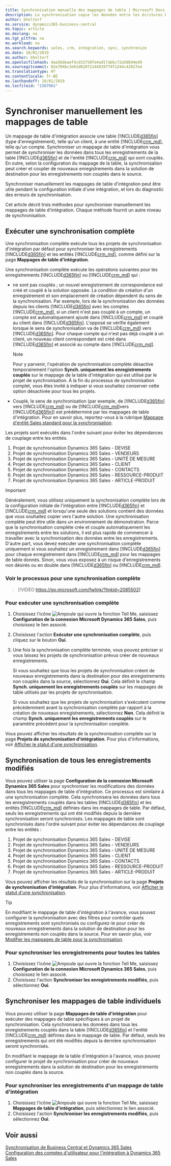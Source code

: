 ```yaml
---
title: Synchronisation manuelle des mappages de table | Microsoft Docs
description: La synchronisation copie les données entre les écritures Dynamics 365 Sales et Business Central pour conserver les deux systèmes à jour.
author: bholtorf
ms.service: dynamics365-business-central
ms.topic: article
ms.devlang: na
ms.tgt_pltfrm: na
ms.workload: na
ms.search.keywords: sales, crm, integration, sync, synchronize
ms.date: 10/01/2019
ms.author: bholtorf
ms.openlocfilehash: 4aa56deaef4cd32f58fe4ad17abbc72a58b94ed9
ms.sourcegitcommit: 02e704bc3e01d62072144919774f1244c42827e4
ms.translationtype: HT
ms.contentlocale: fr-BE
ms.lasthandoff: 10/01/2019
ms.locfileid: "2307961"
---
```

# <a name="manually-synchronize-table-mappings"></a>Synchroniser manuellement les mappages de table
Un mappage de table d'intégration associe une table [!INCLUDE[d365fin](includes/d365fin_md.md)] (type d'enregistrement), telle qu'un client, à une entité [!INCLUDE[crm_md](includes/crm_md.md)], telle qu'un compte. Synchroniser un mappage de table d'intégration vous permet de synchroniser les données dans tous les enregistrements de la table [!INCLUDE[d365fin](includes/d365fin_md.md)] et de l'entité [!INCLUDE[crm_md](includes/crm_md.md)] qui sont couplés. En outre, selon la configuration du mappage de la table, la synchronisation peut créer et coupler de nouveaux enregistrements dans la solution de destination pour les enregistrements non couplés dans le source.  

Synchroniser manuellement les mappages de table d'intégration peut être utile pendant la configuration initiale d'une intégration, et lors du diagnostic des erreurs de synchronisation.  

Cet article décrit trois méthodes pour synchroniser manuellement les mappages de table d'intégration. Chaque méthode fournit un autre niveau de synchronisation.

## <a name="run-a-full-synchronization"></a>Exécuter une synchronisation complète
Une synchronisation complète exécute tous les projets de synchronisation d'intégration par défaut pour synchroniser les enregistrements [!INCLUDE[d365fin](includes/d365fin_md.md)] et les entités [!INCLUDE[crm_md](includes/crm_md.md)], comme défini sur la page **Mappages de table d'intégration**. 

Une synchronisation complète exécute les opérations suivantes pour les enregistrements [!INCLUDE[d365fin](includes/d365fin_md.md)] ou [!INCLUDE[crm_md](includes/crm_md.md)] qui :

* ne sont pas couplés ; un nouvel enregistrement de correspondance est créé et couplé à la solution opposée.
La condition de création d'un enregistrement et son emplacement de création dépendent du sens de la synchronisation. Par exemple, lors de la synchronisation des données depuis les clients [!INCLUDE[d365fin](includes/d365fin_md.md)] avec les comptes [!INCLUDE[crm_md](includes/crm_md.md)], si un client n'est pas couplé à un compte, un compte est automatiquement ajouté dans [!INCLUDE[crm_md](includes/crm_md.md)] et couplé au client dans [!INCLUDE[d365fin](includes/d365fin_md.md)]. L'opposé se vérifie également lorsque le sens de synchronisation va de [!INCLUDE[crm_md](includes/crm_md.md)] vers [!INCLUDE[d365fin](includes/d365fin_md.md)]. Pour chaque compte qui n'est pas déjà couplé à un client, un nouveau client correspondant est créé dans [!INCLUDE[d365fin](includes/d365fin_md.md)] et associé au compte dans [!INCLUDE[crm_md](includes/crm_md.md)].  

     > [!NOTE]  
     >  Pour y parvenir, l'opération de synchronisation complète désactive temporairement l'option **Synch. uniquement les enregistrements couplés** sur le mappage de la table d'intégration qui est utilisé par le projet de synchronisation. À la fin du processus de synchronisation complet, vous êtes invité à indiquer si vous souhaitez conserver cette option désactivée pour tous les projets.  

* Couplé, le sens de synchronisation (par exemple, de [!INCLUDE[d365fin](includes/d365fin_md.md)] vers [!INCLUDE[crm_md](includes/crm_md.md)] ou de [!INCLUDE[crm_md](includes/crm_md.md)]vers [!INCLUDE[d365fin](includes/d365fin_md.md)]) est prédéterminé par les mappages de table d'intégration. Pour en savoir plus, reportez-vous à la rubrique [Mappage d'entité Sales standard pour la synchronisation](admin-synchronizing-business-central-and-sales.md#standard-sales-entity-mapping-for-synchronization).  

Les projets sont exécutés dans l'ordre suivant pour éviter les dépendances de couplage entre les entités.  

1.  Projet de synchronisation Dynamics 365 Sales - DEVISE  
2.  Projet de synchronisation Dynamics 365 Sales - VENDEURS  
3.  Projet de synchronisation Dynamics 365 Sales - UNITÉ DE MESURE  
4.  Projet de synchronisation Dynamics 365 Sales - CLIENT  
5.  Projet de synchronisation Dynamics 365 Sales - CONTACTS  
6.  Projet de synchronisation Dynamics 365 Sales - RESSOURCE-PRODUIT  
7.  Projet de synchronisation Dynamics 365 Sales - ARTICLE-PRODUIT  

> [!IMPORTANT]  
>  Généralement, vous utilisez uniquement la synchronisation complète lors de la configuration initiale de l'intégration entre [!INCLUDE[d365fin](includes/d365fin_md.md)] et [!INCLUDE[crm_md](includes/crm_md.md)] et lorsqu'une seule des solutions contient des données que vous souhaitez copier vers l'autre solution. Une synchronisation complète peut être utile dans un environnement de démonstration. Parce que la synchronisation complète crée et couple automatiquement les enregistrements entre les solutions, il est plus rapide de commencer à travailler avec la synchronisation des données entre les enregistrements. D'autre part, vous devez exécuter une synchronisation complète uniquement si vous souhaitez un enregistrement dans [!INCLUDE[d365fin](includes/d365fin_md.md)] pour chaque enregistrement dans [!INCLUDE[crm_md](includes/crm_md.md)] pour les mappages de table donnés. Sinon, vous vous exposez à un risque d'enregistrements non désirés ou en double dans [!INCLUDE[d365fin](includes/d365fin_md.md)] ou [!INCLUDE[crm_md](includes/crm_md.md)].  

### <a name="see-the-process-for-a-full-synchronization"></a>Voir le processus pour une synchronisation complète
> [!VIDEO https://go.microsoft.com/fwlink/?linkid=2085502]

### <a name="to-run-a-full-synchronization"></a>Pour exécuter une synchronisation complète  
1.  Choisissez l'icône ![Ampoule qui ouvre la fonction Tell Me](media/ui-search/search_small.png "Dites-moi ce que vous voulez faire"), saisissez **Configuration de la connexion Microsoft Dynamics 365 Sales**, puis choisissez le lien associé.
2.  Choisissez l'action **Exécuter une synchronisation complète**, puis cliquez sur le bouton **Oui**.  
3.  Une fois la synchronisation complète terminée, vous pouvez préciser si vous laissez les projets de synchronisation prévus créer de nouveaux enregistrements.  

    Si vous souhaitez que tous les projets de synchronisation créent de nouveaux enregistrements dans la destination pour des enregistrements non couplés dans la source, sélectionnez **Oui**. Cela définit le champ **Synch. uniquement les enregistrements couplés** sur les mappages de table utilisés par les projets de synchronisation.  

    Si vous souhaitez que les projets de synchronisation s'exécutent comme précédemment avant la synchronisation complète par rapport à la création de nouveaux enregistrements, sélectionnez **Non**. Cela définit le champ **Synch. uniquement les enregistrements couplés** sur le paramètre précédent pour la synchronisation complète.  

Vous pouvez afficher les résultats de la synchronisation complète sur la page **Projets de synchronisation d'intégration**. Pour plus d'informations, voir [Afficher le statut d'une synchronisation](admin-how-to-view-synchronization-status.md).  

## <a name="synchronizing-all-modified-records"></a>Synchronisation de tous les enregistrements modifiés
Vous pouvez utiliser la page **Configuration de la connexion Microsoft Dynamics 365 Sales** pour synchroniser les modifications des données dans tous les mappages de table d'intégration. Ce processus est similaire à une synchronisation complète. Cela synchronisera les données dans tous les enregistrements couplés dans les tables [!INCLUDE[d365fin](includes/d365fin_md.md)] et les entités [!INCLUDE[crm_md](includes/crm_md.md)] définies dans les mappages de table. Par défaut, seuls les enregistrements qui ont été modifiés depuis la dernière synchronisation seront synchronisés. Les mappages de table sont synchronisés dans l'ordre suivant pour éviter les dépendances de couplage entre les entités :  

1.  Projet de synchronisation Dynamics 365 Sales - DEVISE  
2.  Projet de synchronisation Dynamics 365 Sales - VENDEURS  
3.  Projet de synchronisation Dynamics 365 Sales - UNITÉ DE MESURE  
4.  Projet de synchronisation Dynamics 365 Sales - CLIENT  
5.  Projet de synchronisation Dynamics 365 Sales - CONTACTS  
6.  Projet de synchronisation Dynamics 365 Sales \- RESSOURCE-PRODUIT  
7.  Projet de synchronisation Dynamics 365 Sales - ARTICLE-PRODUIT  

Vous pouvez afficher les résultats de la synchronisation sur la page **Projets de synchronisation d'intégration**. Pour plus d'informations, voir [Afficher le statut d'une synchronisation](admin-how-to-view-synchronization-status.md).  

> [!TIP]  
>  En modifiant le mappage de table d'intégration à l'avance, vous pouvez configurer la synchronisation avec des filtres pour contrôler quels enregistrements sont synchronisés ou configurez-le pour créer de nouveaux enregistrements dans la solution de destination pour les enregistrements non couplés dans la source. Pour en savoir plus, voir [Modifier les mappages de table pour la synchronisation](admin-how-to-modify-table-mappings-for-synchronization.md).

### <a name="to-synchronize-records-for-all-tables"></a>Pour synchroniser les enregistrements pour toutes les tables  
1.  Choisissez l'icône ![Ampoule qui ouvre la fonction Tell Me](media/ui-search/search_small.png "Dites-moi ce que vous voulez faire"), saisissez **Configuration de la connexion Microsoft Dynamics 365 Sales**, puis choisissez le lien associé.
2.  Choisissez l'action **Synchroniser les enregistrements modifiés**, puis sélectionnez **Oui**.  

## <a name="synchronize-individual-table-mappings"></a>Synchroniser les mappages de table individuels
Vous pouvez utiliser la page **Mappages de table d'intégration** pour exécuter des mappages de table spécifiques à un projet de synchronisation. Cela synchronisera les données dans tous les enregistrements couplés dans la table [!INCLUDE[d365fin](includes/d365fin_md.md)] et l'entité [!INCLUDE[crm_md](includes/crm_md.md)] définies dans le mappage de table. Par défaut, seuls les enregistrements qui ont été modifiés depuis la dernière synchronisation seront synchronisés.  

En modifiant le mappage de la table d'intégration à l'avance, vous pouvez configurer le projet de synchronisation pour créer de nouveaux enregistrements dans la solution de destination pour les enregistrements non couplés dans la source.

### <a name="to-synchronize-records-of-an-integration-table-mapping"></a>Pour synchroniser les enregistrements d'un mappage de table d'intégration  
1.  Choisissez l'icône ![Ampoule qui ouvre la fonction Tell Me](media/ui-search/search_small.png "Dites-moi ce que vous voulez faire"), saisissez **Mappages de table d'intégration**, puis sélectionnez le lien associé.
2.  Choisissez l'action **Synchroniser les enregistrements modifiés**, puis sélectionnez **Oui**.  

## <a name="see-also"></a>Voir aussi  
[Synchronisation de Business Central et Dynamics 365 Sales](admin-synchronizing-business-central-and-sales.md)   
[Configuration des comptes d'utilisateur pour l'intégration à Dynamics 365 Sales](admin-setting-up-integration-with-dynamics-sales.md)   
